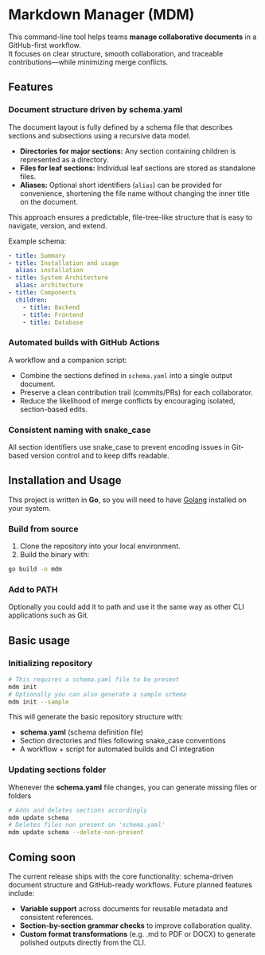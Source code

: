 # Markdown Manager (MDM)

This command-line tool helps teams **manage collaborative documents** in a GitHub-first workflow.  
It focuses on clear structure, smooth collaboration, and traceable contributions—while minimizing merge conflicts.

## Features

### Document structure driven by schema.yaml

The document layout is fully defined by a schema file that describes sections and subsections using a recursive data model.

- **Directories for major sections:** Any section containing children is represented as a directory.
- **Files for leaf sections:** Individual leaf sections are stored as standalone files.
- **Aliases:** Optional short identifiers (`alias`) can be provided for convenience, shortening the file name without changing the inner title on the document.

This approach ensures a predictable, file-tree-like structure that is easy to navigate, version, and extend.

Example schema:

```yaml
- title: Summary
- title: Installation and usage
  alias: installation
- title: System Architecture
  alias: architecture
- title: Components
  children:
    - title: Backend
    - title: Frontend
    - title: Database
```

### Automated builds with GitHub Actions

A workflow and a companion script:
- Combine the sections defined in `schema.yaml` into a single output document.
- Preserve a clean contribution trail (commits/PRs) for each collaborator.
- Reduce the likelihood of merge conflicts by encouraging isolated, section-based edits.

### Consistent naming with snake_case 

All section identifiers use snake_case to prevent encoding issues in Git-based version control and to keep diffs readable.

## Installation and Usage

This project is written in **Go**, so you will need to have [Golang](https://go.dev/doc/install) installed on your system.  

### Build from source

1. Clone the repository into your local environment.  
2. Build the binary with:  

```bash
go build -o mdm
```

### Add to PATH

Optionally you could add it to path and use it the same way as other CLI applications such as Git.

## Basic usage

### Initializing repository

```bash
# This requires a schema.yaml file to be present
mdm init
# Optionally you can also generate a sample schema
mdm init --sample
```

This will generate the basic repository structure with:

- **schema.yaml** (schema definition file)
- Section directories and files following snake_case conventions
- A workflow + script for automated builds and CI integration

### Updating sections folder

Whenever the **schema.yaml** file changes, you can generate missing files or folders

```bash
# Adds and deletes sections accordingly
mdm update schema
# Deletes files non present on 'schema.yaml'
mdm update schema --delete-non-present
```

## Coming soon

The current release ships with the core functionality: schema-driven document structure and GitHub-ready workflows.
Future planned features include:

- **Variable support** across documents for reusable metadata and consistent references.
- **Section-by-section grammar checks** to improve collaboration quality.
- **Custom format transformations** (e.g. .md to PDF or DOCX) to generate polished outputs directly from the CLI.
